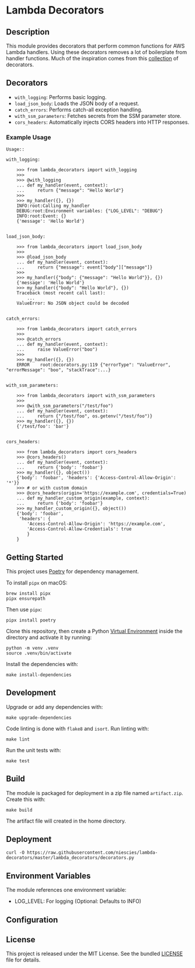 # Lambda Decorators

## Description
This module provides decorators that perform common functions for AWS Lambda handlers. Using these 
decorators removes a lot of boilerplate from handler functions. Much of the inspiration comes from 
this [collection](https://github.com/dschep/lambda-decorators/blob/master/README.rst) of decorators.

## Decorators
- `with_logging`: Performs basic logging.
- `load_json_body`: Loads the JSON body of a request.
- `catch_errors`: Performs catch-all exception handling.
- `with_ssm_parameters`: Fetches secrets from the SSM parameter store.
- `cors_headers`: Automatically injects CORS headers into HTTP responses.

### Example Usage
```
Usage::

with_logging:

    >>> from lambda_decorators import with_logging
    >>>
    >>> @with_logging
    ... def my_handler(event, context):
    ...     return {"message": "Hello World"}
    >>>
    >>> my_handler({}, {})
    INFO:root:Calling my_handler
    DEBUG:root:Environment variables: {"LOG_LEVEL": "DEBUG"}
    INFO:root:Event: {}
    {'message': 'Hello World'}


load_json_body:

    >>> from lambda_decorators import load_json_body
    >>>
    >>> @load_json_body
    ... def my_handler(event, context):
    ...     return {"message": event["body"]["message"]}
    >>>
    >>> my_handler({"body": {"message": "Hello World"}}, {})
    {'message': 'Hello World'}
    >>> my_handler({"body": "Hello World"}, {})
    Traceback (most recent call last):
        ...
    ValueError: No JSON object could be decoded


catch_errors:

    >>> from lambda_decorators import catch_errors
    >>>
    >>> @catch_errors
    ... def my_handler(event, context):
    ...     raise ValueError("boo")
    >>>
    >>> my_handler({}, {})
    ERROR    root:decorators.py:119 {"errorType": "ValueError", "errorMessage": "boo", "stackTrace":...}


with_ssm_parameters:

    >>> from lambda_decorators import with_ssm_parameters
    >>>
    >>> @with_ssm_parameters("/test/foo")
    ... def my_handler(event, context):
    ...     return {"/test/foo", os.getenv("/test/foo")}
    >>> my_handler({}, {})
    {'/test/foo': 'bar'}


cors_headers:

    >>> from lambda_decorators import cors_headers
    >>> @cors_headers()
    ... def my_handler(event, context):
    ...     return {'body': 'foobar'}
    >>> my_handler({}, object())
    {'body': 'foobar', 'headers': {'Access-Control-Allow-Origin': '*'}}
    >>> # or with custom domain
    >>> @cors_headers(origin='https://example.com', credentials=True)
    ... def my_handler_custom_origin(example, context):
    ...     return {'body': 'foobar'}
    >>> my_handler_custom_origin({}, object())
    {'body': 'foobar', 
     'headers': {
        'Access-Control-Allow-Origin': 'https://example.com',
        'Access-Control-Allow-Credentials': true
        }
    }
```


## Getting Started
This project uses [Poetry](https://python-poetry.org/docs/#installation) for dependency management. 

To install `pipx` on macOS:
```
brew install pipx
pipx ensurepath
```
Then use `pipx`: 
```
pipx install poetry
```

Clone this repository, then create a Python [Virtual Environment](https://docs.python.org/3/tutorial/venv.html) inside the directory and activate it by running:
```
python -m venv .venv
source .venv/bin/activate
```

Install the dependencies with:
```
make install-dependencies
```

## Development
Upgrade or add any dependencies with:
```
make upgrade-dependencies
```

Code linting is done with `flake8` and `isort`. Run linting with:
```
make lint
``` 

Run the unit tests with:
```
make test
```

## Build
The module is packaged for deployment in a zip file named `artifact.zip`. Create this with:
```
make build
```
The artifact file will created in the home directory.

## Deployment

```
curl -O https://raw.githubusercontent.com/niescies/lambda-decorators/master/lambda_decorators/decorators.py
```


## Environment Variables
The module references one environment variable:
- LOG_LEVEL: For logging (Optional: Defaults to INFO)

## Configuration


## License
This project is released under the MIT License. See
the bundled [LICENSE](LICENSE.md) file for details.
